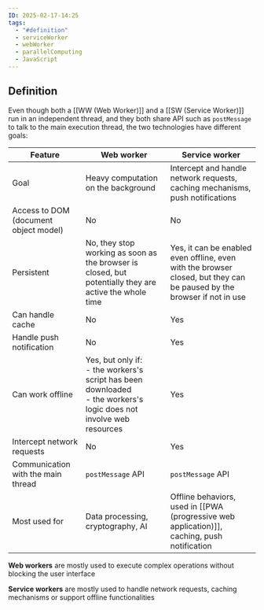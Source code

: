 ```yaml
---
ID: 2025-02-17-14:25
tags:
  - "#definition"
  - serviceWorker
  - webWorker
  - parallelComputing
  - JavaScript
---
```

## Definition

Even though both a [[WW (Web Worker)]] and a [[SW (Service Worker)]] run in an independent thread, and they both share API such as `postMessage` to talk to the main execution thread, the two technologies have different goals:

| Feature                               | Web worker                                                                                                              | Service worker                                                                                                         |
| ------------------------------------- | ----------------------------------------------------------------------------------------------------------------------- | ---------------------------------------------------------------------------------------------------------------------- |
| Goal                                  | Heavy computation on the background                                                                                     | Intercept and handle network requests, caching mechanisms, push notifications                                          |
| Access to DOM (document object model) | No                                                                                                                      | No                                                                                                                     |
| Persistent                            | No, they stop working as soon as the browser is closed, but potentially they are active the whole time                  | Yes, it can be enabled even offline, even with the browser closed, but they can be paused by the browser if not in use |
| Can handle cache                      | No                                                                                                                      | Yes                                                                                                                    |
| Handle push notification              | No                                                                                                                      | Yes                                                                                                                    |
| Can work offline                      | Yes, but only if:<br>- the workers's script has been downloaded<br>- the workers's logic does not involve web resources | Yes                                                                                                                    |
| Intercept network requests            | No                                                                                                                      | Yes                                                                                                                    |
| Communication with the main thread    | `postMessage`  API                                                                                                      | `postMessage` API                                                                                                      |
| Most used for                         | Data processing, cryptography, AI                                                                                       | Offline behaviors, used in [[PWA (progressive web application)]], caching, push notification                           |
**Web workers** are mostly used to execute complex operations without blocking the user interface

**Service workers** are mostly used to handle network requests, caching mechanisms or support offline functionalities
